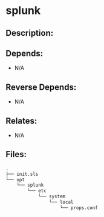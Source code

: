 # splunk

## Description:



## Depends:

  -  N/A

## Reverse Depends:

  -  N/A

## Relates:

  -  N/A

## Files:

```bash
.
├── init.sls
└── opt
    └── splunk
        └── etc
            └── system
                └── local
                    └── props.conf
```
